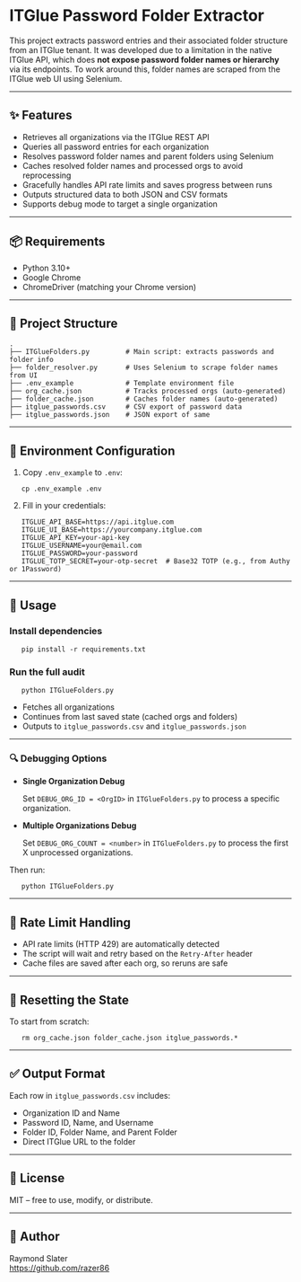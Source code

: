 # ITGlue Password Folder Extractor

This project extracts password entries and their associated folder structure from an ITGlue tenant. It was developed due to a limitation in the native ITGlue API, which does **not expose password folder names or hierarchy** via its endpoints. To work around this, folder names are scraped from the ITGlue web UI using Selenium.

---

## ✨ Features

- Retrieves all organizations via the ITGlue REST API
- Queries all password entries for each organization
- Resolves password folder names and parent folders using Selenium
- Caches resolved folder names and processed orgs to avoid reprocessing
- Gracefully handles API rate limits and saves progress between runs
- Outputs structured data to both JSON and CSV formats
- Supports debug mode to target a single organization

---

## 📦 Requirements

- Python 3.10+
- Google Chrome
- ChromeDriver (matching your Chrome version)

---

## 📁 Project Structure
```
.
├── ITGlueFolders.py         # Main script: extracts passwords and folder info
├── folder_resolver.py       # Uses Selenium to scrape folder names from UI
├── .env_example             # Template environment file
├── org_cache.json           # Tracks processed orgs (auto-generated)
├── folder_cache.json        # Caches folder names (auto-generated)
├── itglue_passwords.csv     # CSV export of password data
├── itglue_passwords.json    # JSON export of same
```
---

## 🔐 Environment Configuration

1. Copy `.env_example` to `.env`:
```
   cp .env_example .env
```
2. Fill in your credentials:
```
   ITGLUE_API_BASE=https://api.itglue.com  
   ITGLUE_UI_BASE=https://yourcompany.itglue.com  
   ITGLUE_API_KEY=your-api-key  
   ITGLUE_USERNAME=your@email.com  
   ITGLUE_PASSWORD=your-password  
   ITGLUE_TOTP_SECRET=your-otp-secret  # Base32 TOTP (e.g., from Authy or 1Password)
```

---

## 🚀 Usage

### Install dependencies
```
   pip install -r requirements.txt
```

### Run the full audit
```
   python ITGlueFolders.py
```

- Fetches all organizations
- Continues from last saved state (cached orgs and folders)
- Outputs to `itglue_passwords.csv` and `itglue_passwords.json`

---

### 🔍 Debugging Options

- **Single Organization Debug**

   Set `DEBUG_ORG_ID = <OrgID>` in `ITGlueFolders.py` to process a specific organization.

- **Multiple Organizations Debug**

   Set `DEBUG_ORG_COUNT = <number>` in `ITGlueFolders.py` to process the first X unprocessed organizations.


Then run:
```
   python ITGlueFolders.py
```

---

## 🛑 Rate Limit Handling

- API rate limits (HTTP 429) are automatically detected
- The script will wait and retry based on the `Retry-After` header
- Cache files are saved after each org, so reruns are safe

---

## 🧼 Resetting the State

To start from scratch:
```
   rm org_cache.json folder_cache.json itglue_passwords.*
```

---

## ✅ Output Format

Each row in `itglue_passwords.csv` includes:

- Organization ID and Name
- Password ID, Name, and Username
- Folder ID, Folder Name, and Parent Folder
- Direct ITGlue URL to the folder

---

## 📄 License

MIT – free to use, modify, or distribute.

---

## 👤 Author

Raymond Slater  
https://github.com/razer86
